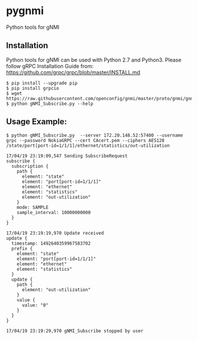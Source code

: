 # pygnmi
Python tools for gNMI

## Installation
Python tools for gNMI can be used with Python 2.7 and Python3.
Please follow gRPC Installation Guide from:
https://github.com/grpc/grpc/blob/master/INSTALL.md

```
$ pip install --upgrade pip
$ pip install grpcio
$ wget https://raw.githubusercontent.com/openconfig/gnmi/master/proto/gnmi/gnmi_pb2.py
$ python gNMI_Subscribe.py --help
```

## Usage Example:

```
$ python gNMI_Subscribe.py  --server 172.20.148.52:57400 --username grpc --password NokiaGRPC --cert CAcert.pem --ciphers AES128 /state/port[port-id=1/1/1]/ethernet/statistics/out-utilization

17/04/19 23:19:09,547 Sending SubscribeRequest
subscribe {
  subscription {
    path {
      element: "state"
      element: "port[port-id=1/1/1]"
      element: "ethernet"
      element: "statistics"
      element: "out-utilization"
    }
    mode: SAMPLE
    sample_interval: 10000000000
  }
}

17/04/19 23:19:19,970 Update received
update {
  timestamp: 1492640359967583702
  prefix {
    element: "state"
    element: "port[port-id=1/1/1]"
    element: "ethernet"
    element: "statistics"
  }
  update {
    path {
      element: "out-utilization"
    }
    value {
      value: "0"
    }
  }
}

17/04/19 23:19:29,970 gNMI_Subscribe stopped by user
```

